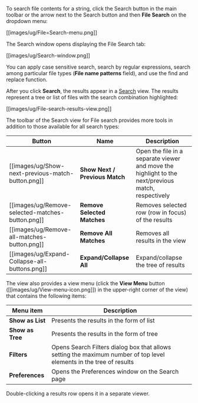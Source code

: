 To search file contents for a string, click the Search button in the main toolbar or the arrow next to the Search button and then **File Search** on the dropdown menu:

[[images/ug/File=Search-menu.png]]

The Search window opens displaying the File Search tab:

[[images/ug/Search-window.png]]

You can apply case sensitive search, search by regular expressions, search among particular file types (**File name patterns** field), and use the find and replace function.

After you click **Search**, the results appear in a [Search](https://github.com/dbeaver/dbeaver/wiki/Search) view. The results represent a tree or list of files with the search combination highlighted:

[[images/ug/File-search-results-view.png]]

The toolbar of the Search view for File search provides more tools in addition to those available for all search types:

Button|Name|Description
------|----|-----------
[[images/ug/Show-next-previous-match-button.png]]|**Show Next / Previous Match**|Open the file in a separate viewer and move the highlight to the next/previous match, respectively
[[images/ug/Remove-selected-matches-button.png]]|**Remove Selected Matches**|Removes selected row (row in focus) of the results
[[images/ug/Remove-all-matches-button.png]]|**Remove All Matches**|Removes all results in the view
[[images/ug/Expand-Collapse-all-buttons.png]]|**Expand/Collapse All**|Expand/collapse the tree of results

The view also provides a view menu (click the **View Menu** button ([[images/ug/View-menu-icon.png]]) in the upper-right corner of the view) that contains the following items:

Menu item|Description
---------|-----------
**Show as List**|Presents the results in the form of list
**Show as Tree**|Presents the results in the form of tree
**Filters**|Opens Search Filters dialog box that allows setting the maximum number of top level elements in the tree of results
**Preferences**|Opens the Preferences window on the Search page

Double-clicking a results row opens it in a separate viewer.
